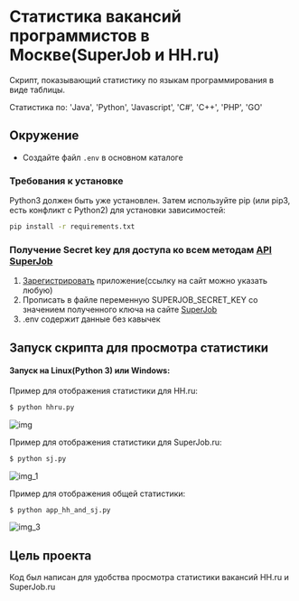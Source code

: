 # Статистика вакансий программистов в Москве(SuperJob и HH.ru)
Скрипт, показывающий статистику по языкам программирования в виде таблицы.

Статистика по: 'Java', 'Python', 'Javascript', 'C#', 'C++', 'PHP', 'GO'

## Окружение

- Создайте файл ```.env``` в основном каталоге

### Требования к установке

Python3 должен быть уже установлен. Затем используйте pip (или pip3, есть конфликт с Python2) для установки зависимостей:

```bash
pip install -r requirements.txt
``` 

### Получение Secret key для доступа ко всем методам [API SuperJob](https://api.superjob.ru/)

1. [Зарегистрировать](https://api.superjob.ru/register) приложение(ссылку на сайт можно указать любую)
2. Прописать в файле переменную SUPERJOB_SECRET_KEY со значением полученного ключа на сайте [SuperJob](https://api.superjob.ru/register)
3. .env содержит данные без кавычек

## Запуск скрипта для просмотра статистики

#### Запуск на Linux(Python 3) или Windows:

Пример для отображения статистики для HH.ru:

```bash
$ python hhru.py
```
![img](https://github.com/Forluc/Stats_hhru_superjob/assets/75582238/e8c075bb-2c70-46cd-ba01-ecfb9d39b121)


Пример для отображения статистики для SuperJob.ru:

```bash
$ python sj.py
```

![img_1](https://github.com/Forluc/Stats_hhru_superjob/assets/75582238/741b3599-6d99-4982-b65c-bc04bf0f3402)

Пример для отображения общей статистики:

```bash
$ python app_hh_and_sj.py
```

![img_3](https://github.com/Forluc/Stats_hhru_superjob/assets/75582238/a1fd39b9-027b-495f-9c0e-6ecc4876f602)

## Цель проекта
Код был написан для удобства просмотра статистики вакансий HH.ru и SuperJob.ru
